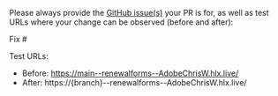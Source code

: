 Please always provide the [GitHub issue(s)](../issues) your PR is for, as well as test URLs where your change can be observed (before and after):

Fix #<gh-issue-id>

Test URLs:
- Before: https://main--renewalforms--AdobeChrisW.hlx.live/
- After: https://{branch}--renewalforms--AdobeChrisW.hlx.live/

